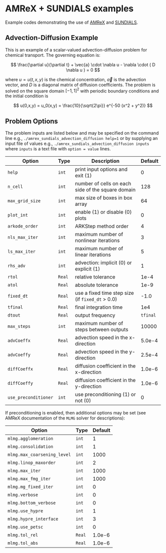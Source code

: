 # AMReX + SUNDIALS examples

Example codes demonstrating the use of [AMReX](https://amrex-codes.github.io/)
and [SUNDIALS](https://computing.llnl.gov/projects/sundials).

## Advection-Diffusion Example

This is an example of a scalar-valued advection-diffusion problem for chemical
transport. The governing equation is:

$$ \frac{\partial u}{\partial t} + \vec{a} \cdot \nabla u -  \nabla \cdot ( D \nabla u ) = 0 $$

where $u = u(t,x,y)$ is the chemical concentration, $\vec{a}$ is the advection
vector, and $D$ is a diagonal matrix of diffusion coefficients. The problem is
solved on the square domain $[-1, 1]^2$ with periodic boundary conditions and
the initial condition is

$$ u(0,x,y) = u_0(x,y) = \frac{10}{\sqrt{2\pi}} e^{-50 (x^2 + y^2)} $$

## Problem Options

The problem inputs are listed below and may be specified on the command line
e.g., `./amrex_sundials_advection_diffusion help=1` or by supplying an input
file of values e.g., `./amrex_sundials_advection_diffusion inputs` where
`inputs` is a text file with `option = value` lines.

| Option               | Type   | Description                                        | Default  |
|----------------------|--------|----------------------------------------------------|----------|
| `help`               | `int`  | print input options and exit (1)                   | 0        |
| `n_cell`             | `int`  | number of cells on each side of the square domain  | 128      |
| `max_grid_size`      | `int`  | max size of boxes in box array                     | 64       |
| `plot_int`           | `int`  | enable (1) or disable (0) plots                    | 0        |
| `arkode_order`       | `int`  | ARKStep method order                               | 4        |
| `nls_max_iter`       | `int`  | maximum number of nonlinear iterations             | 3        |
| `ls_max_iter`        | `int`  | maximum number of linear iterations                | 5        |
| `rhs_adv`            | `int`  | advection: implicit (0) or explicit (1)            | 1        |
| `rtol`               | `Real` | relative tolerance                                 | 1e-4     |
| `atol`               | `Real` | absolute tolerance                                 | 1e-9     |
| `fixed_dt`           | `Real` | use a fixed time step size (if `fixed_dt` > 0.0)   | -1.0     |
| `tfinal`             | `Real` | final integration time                             | 1e4      |
| `dtout`              | `Real` | output frequency                                   | `tfinal` |
| `max_steps`          | `int`  | maximum number of steps between outputs            | 10000    |
| `advCoeffx`          | `Real` | advection speed in the x-direction                 | 5.0e-4   |
| `advCoeffy`          | `Real` | advection speed in the y-direction                 | 2.5e-4   |
| `diffCoeffx`         | `Real` | diffusion coefficient in the x-direction           | 1.0e-6   |
| `diffCoeffy`         | `Real` | diffusion coefficient in the y-direction           | 1.0e-6   |
| `use_preconditioner` | `int`  | use preconditioning (1) or not (0)                 | 0        |

If preconditioning is enabled, then additional options may be set (see AMReX
documentation of the `MLMG` solver for descriptions):

| Option                      | Type   | Default |
|-----------------------------|--------|---------|
| `mlmg.agglomeration`        | `int`  | 1       |
| `mlmg.consolidation`        | `int`  | 1       |
| `mlmg.max_coarsening_level` | `int`  | 1000    |
| `mlmg.linop_maxorder`       | `int`  | 2       |
| `mlmg.max_iter`             | `int`  | 1000    |
| `mlmg.max_fmg_iter`         | `int`  | 1000    |
| `mlmg.mg_fixed_iter`        | `int`  | 0       |
| `mlmg.verbose`              | `int`  | 0       |
| `mlmg.bottom_verbose`       | `int`  | 0       |
| `mlmg.use_hypre`            | `int`  | 1       |
| `mlmg.hypre_interface`      | `int`  | 3       |
| `mlmg.use_petsc`            | `int`  | 0       |
| `mlmg.tol_rel`              | `Real` | 1.0e-6  |
| `mlmg.tol_abs`              | `Real` | 1.0e-6  |
